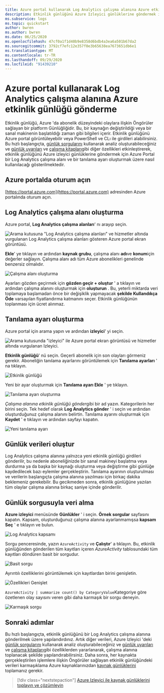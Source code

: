 ```yaml
---
title: Azure portal kullanarak Log Analytics çalışma alanına Azure etkinlik günlüğü gönderme
description: Etkinlik günlüğünü Azure Izleyici günlüklerine göndermek için bir Log Analytics çalışma alanı ve bir tanılama ayarı oluşturmak için Azure portal kullanın.
ms.subservice: logs
ms.topic: quickstart
author: bwren
ms.author: bwren
ms.date: 06/25/2020
ms.openlocfilehash: 47cf0a1f1d40b9e8358d6bdb4a3ea6a501b67da2
ms.sourcegitcommit: 3792cf7efc12e357f0e3b65638ea7673651db6e1
ms.translationtype: MT
ms.contentlocale: tr-TR
ms.lasthandoff: 09/29/2020
ms.locfileid: "91439210"
---
```

# <a name="send-azure-activity-log-to-log-analytics-workspace-using-azure-portal"></a>Azure portal kullanarak Log Analytics çalışma alanına Azure etkinlik günlüğü gönderme
Etkinlik günlüğü, Azure 'da abonelik düzeyindeki olaylara ilişkin Öngörüler sağlayan bir platform Günlüğliğidir. Bu, bir kaynağın değiştirildiği veya bir sanal makinenin başlatıldığı zaman gibi bilgileri içerir. Etkinlik günlüğünü Azure portal görüntüleyebilir veya PowerShell ve CLı ile girdileri alabilirsiniz. Bu hızlı başlangıçta, [günlük sorgularını](../log-query/log-query-overview.md) kullanarak analiz oluşturabileceğiniz ve [günlük uyarıları](../platform/alerts-log-query.md) ve [çalışma kitapları](../platform/workbooks-overview.md)gibi diğer özellikleri etkinleştirerek, etkinlik günlüğünü Azure izleyici günlüklerine göndermek için Azure Portal bir Log Analytics çalışma alanı ve bir tanılama ayarı oluşturmak üzere nasıl kullanılacağı gösterilmektedir. 

## <a name="sign-in-to-azure-portal"></a>Azure portalda oturum açın
[https://portal.azure.com](https://portal.azure.com) adresinden Azure portalında oturum açın. 



## <a name="create-a-log-analytics-workspace"></a>Log Analytics çalışma alanı oluşturma
Azure portal, **Log Analytics çalışma alanları**' nı arayıp seçin. 

![Arama kutusuna "Log Analytics çalışma alanları" ve hizmetler altında vurgulanan Log Analytics çalışma alanları gösteren Azure portal ekran görüntüsü.](media/quick-create-workspace/azure-portal-01.png)
  
**Ekle**' ye tıklayın ve ardından **kaynak grubu**, çalışma alanı **adı**ve **konum**için değerler sağlayın. Çalışma alanı adı tüm Azure abonelikleri genelinde benzersiz olmalıdır.

![Çalışma alanı oluşturma](media/quick-collect-activity-log/create-workspace.png)

Ayarları gözden geçirmek için **gözden geçir + oluştur** ' a tıklayın ve ardından çalışma alanını oluşturmak için **oluşturun** . Bu, yeterli miktarda veri toplamaya başlamadan önce bir değişiklik yapmayacak **şekilde Kullandıkça Öde** varsayılan fiyatlandırma katmanını seçer. Etkinlik günlüğünün toplanması için ücret alınmaz.


## <a name="create-diagnostic-setting"></a>Tanılama ayarı oluşturma
Azure portal için arama yapın ve ardından **izleyici**' yi seçin. 

![Arama kutusunda "izleyici" ile Azure portal ekran görüntüsü ve hizmetler altında vurgulanan Izleyici.](media/quick-collect-activity-log/azure-portal-monitor.png)

**Etkinlik günlüğü**' nü seçin. Geçerli abonelik için son olayları görmeniz gerekir. Aboneliğin tanılama ayarlarını görüntülemek için **Tanılama ayarları** ' na tıklayın.

![Etkinlik günlüğü](media/quick-collect-activity-log/activity-log.png)

Yeni bir ayar oluşturmak için **Tanılama ayarı Ekle** ' ye tıklayın. 

![Tanılama ayarı oluşturma](media/quick-collect-activity-log/create-diagnostic-setting.png)

*Çalışma alanına etkinlik günlüğü gönder*gibi bir ad yazın. Kategorilerin her birini seçin. Tek hedef olarak **Log Analytics gönder** ' i seçin ve ardından oluşturduğunuz çalışma alanını belirtin. Tanılama ayarını oluşturmak için **Kaydet** ' e tıklayın ve ardından sayfayı kapatın.

![Yeni tanılama ayarı](media/quick-collect-activity-log/new-diagnostic-setting.png)

## <a name="generate-log-data"></a>Günlük verileri oluştur
Log Analytics çalışma alanına yalnızca yeni etkinlik günlüğü girdileri gönderilir, bu nedenle aboneliğinizde bir sanal makineyi başlatma veya durdurma ya da başka bir kaynağı oluşturma veya değiştirme gibi günlüğe kaydedilecek bazı eylemler gerçekleştirin. Tanılama ayarının oluşturulması ve verilerin başlangıçta çalışma alanına yazılması için birkaç dakika beklemeniz gerekebilir. Bu gecikmeden sonra, etkinlik günlüğüne yazılan tüm olaylar çalışma alanına birkaç saniye içinde gönderilir.

## <a name="retrieve-data-with-a-log-query"></a>Günlük sorgusuyla veri alma

**Azure izleyici** menüsünde **Günlükler** ' i seçin. **Örnek sorgular** sayfasını kapatın. Kapsam, oluşturduğunuz çalışma alanına ayarlanmamışsa **kapsam Seç** ' e tıklayın ve bulun.

![Log Analytics kapsamı](media/quick-collect-activity-log/log-analytics-scope.png)

Sorgu penceresinde, yazın `AzureActivity` ve **Çalıştır**' a tıklayın. Bu, etkinlik günlüğünden gönderilen tüm kayıtları içeren *AzureActivity* tablosundaki tüm kayıtları döndüren basit bir sorgudur.

![Basit sorgu](media/quick-collect-activity-log/query-01.png)

Ayrıntılı özelliklerini görüntülemek için kayıtlardan birini genişletin.

![Özellikleri Genişlet](media/quick-collect-activity-log/expand-properties.png)

`AzureActivity | summarize count() by CategoryValue`Kategoriye göre özetlenen olay sayısını veren gibi daha karmaşık bir sorgu deneyin.

![Karmaşık sorgu](media/quick-collect-activity-log/query-02.png)


## <a name="next-steps"></a>Sonraki adımlar
Bu hızlı başlangıçta, etkinlik günlüğünü bir Log Analytics çalışma alanına gönderilmek üzere yapılandırdınız. Artık diğer verileri, Azure Izleyici 'deki [günlük sorgularını](../log-query/log-query-overview.md) kullanarak analiz oluşturabileceğiniz ve [günlük uyarıları](../platform/alerts-log-query.md) ve [çalışma kitapları](../platform/workbooks-overview.md)gibi özelliklerden yararlanarak, çalışma alanına toplanacak şekilde yapılandırabilirsiniz. Daha sonra, her kaynakta gerçekleştirilen işlemlere ilişkin Öngörüler sağlayan etkinlik günlüğündeki verileri karmaşıklama Azure kaynaklarınızdan [kaynak günlüklerini](../platform/resource-logs.md) toplamanız gerekir.


> [!div class="nextstepaction"]
> [Azure Izleyici ile kaynak günlüklerini toplayın ve çözümleyin](tutorial-resource-logs.md)
